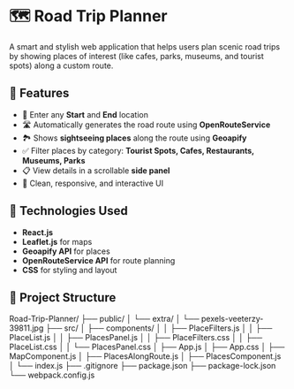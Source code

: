 # 🗺️ Road Trip Planner

A smart and stylish web application that helps users plan scenic road trips by showing places of interest (like cafes, parks, museums, and tourist spots) along a custom route.

## 🚀 Features

- 📍 Enter any **Start** and **End** location
- 🛣️ Automatically generates the road route using **OpenRouteService**
- 🏞️ Shows **sightseeing places** along the route using **Geoapify**
- ✅ Filter places by category: **Tourist Spots, Cafes, Restaurants, Museums, Parks**
- 📋 View details in a scrollable **side panel**
- 🎨 Clean, responsive, and interactive UI

## 🧩 Technologies Used

- **React.js**
- **Leaflet.js** for maps
- **Geoapify API** for places
- **OpenRouteService API** for route planning
- **CSS** for styling and layout

## 📁 Project Structure

Road-Trip-Planner/ ├── public/ │ └── extra/ │ └── pexels-veeterzy-39811.jpg ├── src/ │ ├── components/ │ │ ├── PlaceFilters.js │ │ ├── PlaceList.js │ │ ├── PlacesPanel.js │ │ ├── PlaceFilters.css │ │ ├── PlaceList.css │ │ └── PlacesPanel.css │ ├── App.js │ ├── App.css │ ├── MapComponent.js │ ├── PlacesAlongRoute.js │ ├── PlacesComponent.js │ └── index.js ├── .gitignore ├── package.json ├── package-lock.json └── webpack.config.js

